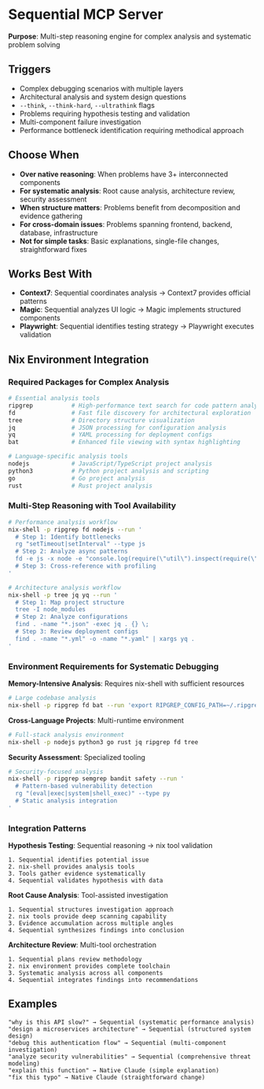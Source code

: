 # Sequential MCP Server

**Purpose**: Multi-step reasoning engine for complex analysis and systematic problem solving

## Triggers
- Complex debugging scenarios with multiple layers
- Architectural analysis and system design questions
- `--think`, `--think-hard`, `--ultrathink` flags
- Problems requiring hypothesis testing and validation
- Multi-component failure investigation
- Performance bottleneck identification requiring methodical approach

## Choose When
- **Over native reasoning**: When problems have 3+ interconnected components
- **For systematic analysis**: Root cause analysis, architecture review, security assessment
- **When structure matters**: Problems benefit from decomposition and evidence gathering
- **For cross-domain issues**: Problems spanning frontend, backend, database, infrastructure
- **Not for simple tasks**: Basic explanations, single-file changes, straightforward fixes

## Works Best With
- **Context7**: Sequential coordinates analysis → Context7 provides official patterns
- **Magic**: Sequential analyzes UI logic → Magic implements structured components
- **Playwright**: Sequential identifies testing strategy → Playwright executes validation

## Nix Environment Integration

### Required Packages for Complex Analysis
```nix
# Essential analysis tools
ripgrep           # High-performance text search for code pattern analysis
fd                # Fast file discovery for architectural exploration
tree              # Directory structure visualization
jq                # JSON processing for configuration analysis
yq                # YAML processing for deployment configs
bat               # Enhanced file viewing with syntax highlighting

# Language-specific analysis tools
nodejs            # JavaScript/TypeScript project analysis
python3           # Python project analysis and scripting
go                # Go project analysis
rust              # Rust project analysis
```

### Multi-Step Reasoning with Tool Availability
```bash
# Performance analysis workflow
nix-shell -p ripgrep fd nodejs --run '
  # Step 1: Identify bottlenecks
  rg "setTimeout|setInterval" --type js
  # Step 2: Analyze async patterns
  fd -e js -x node -e "console.log(require(\"util\").inspect(require(\"{}\")))"
  # Step 3: Cross-reference with profiling
'

# Architecture analysis workflow
nix-shell -p tree jq yq --run '
  # Step 1: Map project structure
  tree -I node_modules
  # Step 2: Analyze configurations
  find . -name "*.json" -exec jq . {} \;
  # Step 3: Review deployment configs
  find . -name "*.yml" -o -name "*.yaml" | xargs yq .
'
```

### Environment Requirements for Systematic Debugging

**Memory-Intensive Analysis**: Requires nix-shell with sufficient resources
```bash
# Large codebase analysis
nix-shell -p ripgrep fd bat --run 'export RIPGREP_CONFIG_PATH=~/.ripgreprc'
```

**Cross-Language Projects**: Multi-runtime environment
```bash
# Full-stack analysis environment
nix-shell -p nodejs python3 go rust jq ripgrep fd tree
```

**Security Assessment**: Specialized tooling
```bash
# Security-focused analysis
nix-shell -p ripgrep semgrep bandit safety --run '
  # Pattern-based vulnerability detection
  rg "(eval|exec|system|shell_exec)" --type py
  # Static analysis integration
'
```

### Integration Patterns

**Hypothesis Testing**: Sequential reasoning → nix tool validation
```
1. Sequential identifies potential issue
2. nix-shell provides analysis tools
3. Tools gather evidence systematically
4. Sequential validates hypothesis with data
```

**Root Cause Analysis**: Tool-assisted investigation
```
1. Sequential structures investigation approach
2. nix tools provide deep scanning capability
3. Evidence accumulation across multiple angles
4. Sequential synthesizes findings into conclusion
```

**Architecture Review**: Multi-tool orchestration
```
1. Sequential plans review methodology
2. nix environment provides complete toolchain
3. Systematic analysis across all components
4. Sequential integrates findings into recommendations
```

## Examples
```
"why is this API slow?" → Sequential (systematic performance analysis)
"design a microservices architecture" → Sequential (structured system design)
"debug this authentication flow" → Sequential (multi-component investigation)
"analyze security vulnerabilities" → Sequential (comprehensive threat modeling)
"explain this function" → Native Claude (simple explanation)
"fix this typo" → Native Claude (straightforward change)
```